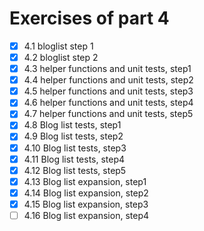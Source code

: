 # Exercises of part 4


- [x] 4.1 bloglist step 1
- [x] 4.2 bloglist step 2
- [x] 4.3 helper functions and unit tests, step1
- [x] 4.4 helper functions and unit tests, step2
- [x] 4.5 helper functions and unit tests, step3
- [x] 4.6 helper functions and unit tests, step4
- [x] 4.7 helper functions and unit tests, step5
- [x] 4.8 Blog list tests, step1
- [x] 4.9 Blog list tests, step2
- [x] 4.10 Blog list tests, step3
- [x] 4.11 Blog list tests, step4
- [x] 4.12 Blog list tests, step5
- [x] 4.13 Blog list expansion, step1
- [x] 4.14 Blog list expansion, step2
- [x] 4.15 Blog list expansion, step3
- [ ] 4.16 Blog list expansion, step4
